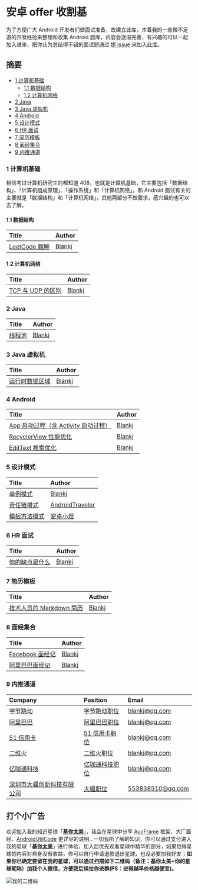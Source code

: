 # 安卓 offer 收割基

为了方便广大 Android 开发者们做面试准备，故建立此库，本着我的一些微不足道的开发经验来整理和收集 Android 题库，内容会逐渐完善，有兴趣的可以一起加入进来，把你认为总结得不错的面试题通过 [提 issue](https://github.com/Blankj/AndroidOfferKiller/issues/new) 来加入此库。


## 摘要

* [1 计算机基础](#1-计算机基础)
  * [1.1 数据结构](#11-数据结构)
  * [1.2 计算机网络](#12-计算机网络)
* [2 Java](#2-java)
* [3 Java 虚拟机](#3-java-虚拟机)
* [4 Android](#4-android)
* [5 设计模式](#5-设计模式)
* [6 HR 面试](#6-hr-面试)
* [7 简历模板](#7-简历模板)
* [8 面经集合](#8-面经集合)
* [9 内推通道](#9-内推通道)


### 1 计算机基础

相信考过计算机研究生的都知道 408，也就是计算机基础，它主要包括「数据结构」、「计算机组成原理」、「操作系统」和「计算机网络」，和 Android 面试有关的主要就是「数据结构」和「计算机网络」，其他两部分不做要求，感兴趣的也可以去了解。

#### 1.1 数据结构

| Title                                    | Author                                   |
| :--------------------------------------- | :--------------------------------------- |
| [LeetCode 题解][LeetCode 题解]            |  [Blankj][Blankj]                         |


#### 1.2 计算机网络

| Title                                    | Author                                   |
| :--------------------------------------- | :--------------------------------------- |
| [TCP 与 UDP 的区别][TCP 与 UDP 的区别]      | [Blankj][Blankj]                         |


### 2 Java

| Title                                    | Author                                   |
| :--------------------------------------- | :--------------------------------------- |
| [线程池][线程池]                           | [Blankj][Blankj]                         |


### 3 Java 虚拟机

| Title                                    | Author                                   |
| :--------------------------------------- | :--------------------------------------- |
| [运行时数据区域][运行时数据区域]              | [Blankj][Blankj]                         |


### 4 Android

| Title                                    | Author                                   |
| :--------------------------------------- | :--------------------------------------- |
| [App 启动过程（含 Activity 启动过程）][App 启动过程（含 Activity 启动过程）]| [Blankj][Blankj]|
| [RecyclerView 性能优化][RecyclerView 性能优化]| [Blankj][Blankj]|
| [EditText 搜索优化][EditText 搜索优化]        | [Blankj][Blankj]|


### 5 设计模式

| Title                                    | Author                                   |
| :--------------------------------------- | :--------------------------------------- |
| [单例模式][单例模式]                        | [Blankj][Blankj]                         |
| [责任链模式][责任链模式]                     | [AndroidTraveler][AndroidTraveler]       |
| [模板方法模式][模板方法模式]                     | [安卓小煜][安卓小煜]       |

### 6 HR 面试

| Title                                    | Author                                   |
| :--------------------------------------- | :--------------------------------------- |
| [你的缺点是什么][你的缺点是什么]              | [Blankj][Blankj]                         |


### 7 简历模板

| Title                                    | Author                                   |
| :--------------------------------------- | :--------------------------------------- |
| [技术人员的 Markdown 简历][技术人员的 Markdown 简历]  | [Blankj][Blankj]                 |


### 8 面经集合

| Title                                    | Author                                   |
| :--------------------------------------- | :--------------------------------------- |
| [Facebook 面经记][Facebook 面经记]         | [Blankj][Blankj]                         |
| [阿里巴巴面经记][阿里巴巴面经记]              | [Blankj][Blankj]                         |


### 9 内推通道

| Company                      |Position                      | Email                          |
| :--------------------------- |:---------------------------- | :----------------------------- |
| [字节跳动][字节跳动]            | [字节跳动职位][字节跳动职位]     | blankj@qq.com                  |
| [阿里巴巴][阿里巴巴]            | [阿里巴巴职位][阿里巴巴职位]     | blankj@qq.com                  |
| [51 信用卡][51 信用卡]         | [51 信用卡职位][51 信用卡职位]   | blankj@qq.com                 |
| [二维火][二维火]               | [二维火职位][二维火职位]         | blankj@qq.com                 |
| [亿咖通科技][亿咖通科技]        | [亿咖通科技职位][亿咖通科技职位]   | blankj@qq.com                 |
| [深圳市大疆创新科技有限公司][大疆]| [大疆职位][大疆职位]             | 553838510@qq.com              |


## 打个小广告

欢迎加入我的知识星球「**[基你太美](https://t.zsxq.com/FmeqfYF)**」，我会在星球中分享 [AucFrame](https://blankj.com/2019/07/22/auc-frame/) 框架、大厂面经、[AndroidUtilCode](https://github.com/Blankj/AndroidUtilCode) 更详尽的说明...一切我所了解的知识，你可以通过支付进入我的星球「**[基你太美](https://t.zsxq.com/FmeqfYF)**」进行体验，加入后优先观看星球中精华的部分，如果觉得星球的内容对自身没有收益，你可以自行申请退款退出星球，也没必要加我好友；**如果你已确定要留在我的星球，可以通过扫描如下二维码（备注：基你太美+你的星球昵称）加我个人微信，方便我后续拉你进群(PS：进得越早价格越便宜)。**

![我的二维码](https://raw.githubusercontent.com/Blankj/AndroidUtilCode/master/art/wechat.png)


[Blankj]: https://github.com/Blankj
[AndroidTraveler]: https://github.com/nesger
[安卓小煜]: https://github.com/nesger

<!-- 1.1 -->
[LeetCode 题解]: https://github.com/Blankj/awesome-java-leetcode

<!-- 1.2 -->
[TCP 与 UDP 的区别]: ./net/TCP%20与%20UDP%20的区别.md

<!-- 2 -->
[线程池]: ./java/线程池.md

<!-- 3 -->
[运行时数据区域]: ./jvm/运行时数据区域.md

<!-- 4 -->
[App 启动过程（含 Activity 启动过程）]: ./android/App%20启动过程（含%20Activity%20启动过程）.md
[RecyclerView 性能优化]: ./android/RecyclerView%20性能优化.md
[EditText 搜索优化]: ./android/EditText%20搜索优化.md

<!-- 5 -->
[单例模式]: ./design-patterns/单例模式.md
[责任链模式]: ./design-patterns/责任链模式.md
[模板方法模式]: ./design-patterns/模板方法模式.md

<!-- 6 -->
[你的缺点是什么]: ./hr/你的缺点是什么.md

<!-- 7 -->
[技术人员的 Markdown 简历]: https://github.com/Blankj/resume

<!-- 8 -->
[Facebook 面经记]: https://blankj.com/2017/10/31/facebook-interview
[阿里巴巴面经记]: https://blankj.com/2018/09/26/alibaba-interview

<!-- 9 -->
[字节跳动]: https://job.bytedance.com
[字节跳动职位]: https://job.bytedance.com/society
[阿里巴巴]: https://www.alibabagroup.com
[阿里巴巴职位]: https://job.alibaba.com/zhaopin/index.htm
[51 信用卡]: https://www.u51.com
[51 信用卡职位]: https://social.u51.com/apply/u51
[二维火]: https://www.2dfire.com
[二维火职位]: https://www.lagou.com/gongsi/j22013.html 
[亿咖通科技]: http://www.ecarx.com.cn
[亿咖通科技职位]: http://ecarx.gllue.com/portal/socialposition
[大疆]: https://www.dji.com/cn
[大疆职位]:https://we.dji.com/zh-CN




